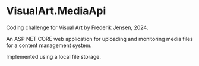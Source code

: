 # VisualArt.MediaApi

Coding challenge for Visual Art by Frederik Jensen, 2024.

An ASP NET CORE web application for uploading and monitoring media files for a content management system. 

Implemented using a local file storage.